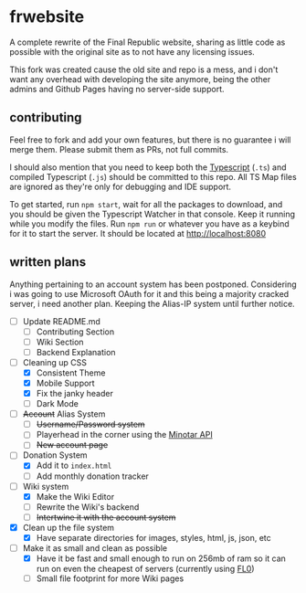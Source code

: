 # frwebsite

A complete rewrite of the Final Republic website, sharing as little code as possible with the original site as to not have any licensing issues.

This fork was created cause the old site and repo is a mess, and i don't want any overhead with developing the site anymore, being the other admins and Github Pages having no server-side support.

## contributing

Feel free to fork and add your own features, but there is no guarantee i will merge them. Please submit them as PRs, not full commits.

I should also mention that you need to keep both the [Typescript](https://github.com/microsoft/TypeScript) (`.ts`) and compiled Typescript (`.js`) should be committed to this repo. All TS Map files are ignored as they're only for debugging and IDE support.

To get started, run `npm start`, wait for all the packages to download, and you should be given the Typescript Watcher in that console. Keep it running while you modify the files. Run `npm run` or whatever you have as a keybind for it to start the server. It should be located at [http://localhost:8080](http://localhost:8080)

## written plans

Anything pertaining to an account system has been postponed. Considering i was going to use Microsoft OAuth for it and this being a majority cracked server, i need another plan. Keeping the Alias-IP system until further notice.

- [ ] Update README.md
  - [ ] Contributing Section
  - [ ] Wiki Section
  - [ ] Backend Explanation
- [ ] Cleaning up CSS
  - [x] Consistent Theme
  - [x] Mobile Support
  - [x] Fix the janky header
  - [ ] Dark Mode
- [ ] ~~Account~~ Alias System
  - [ ] ~~Username/Password system~~
  - [ ] Playerhead in the corner using the [Minotar API](https://minotar.net/avatar/notch/100)
  - [ ] ~~New account page~~
- [ ] Donation System
  - [x] Add it to `index.html`
  - [ ] Add monthly donation tracker
- [ ] Wiki system
  - [x] Make the Wiki Editor
  - [ ] Rewrite the Wiki's backend
  - [ ] ~~Intertwine it with the account system~~
- [x] Clean up the file system
  - [x] Have separate directories for images, styles, html, js, json, etc
- [ ] Make it as small and clean as possible
  - [x] Have it be fast and small enough to run on 256mb of ram so it can run on even the cheapest of servers (currently using [FL0](https://www.fl0.com/))
  - [ ] Small file footprint for more Wiki pages
